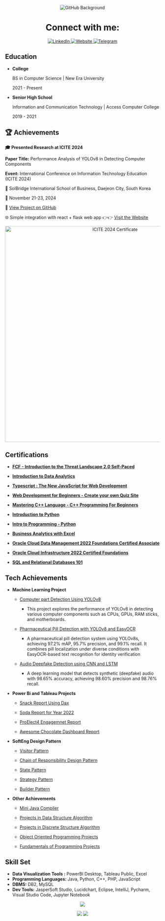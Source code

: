 <p align="center">  <img src="https://github.com/user-attachments/assets/ed6a0d3d-0617-4d07-9dd4-54435bfee9ab" alt="GitHub Background"/> </p>

<h1 align="center">Connect with me:</h1>


<p align="center">
    <a href="https://www.linkedin.com/in/manalilijamesi/">
        <img src="https://img.shields.io/badge/linkedin-%230077B5.svg?style=for-the-badge&logo=linkedin&logoColor=white" alt="LinkedIn">
    </a>
    <a href="mailto: jamesmanalili2002@gmail.com">
        <img src="https://img.shields.io/badge/Gmail-D14836?style=for-the-badge&logo=gmail&logoColor=white" alt="Website">
    </a>
    <a href="https://t.me/jamesmanalili02">
        <img src="https://img.shields.io/badge/Telegram-2CA5E0?style=for-the-badge&logo=telegram&logoColor=white" alt="Telegram">
    </a>
</p>

## Education
- __College__

  BS in Computer Science | New Era University

  2021 -  Present

- __Senior High School__
  
  Information and Communication Technology | Access Computer College
  
  2019 - 2021

## 🏆 Achievements

__🎓 Presented Research at ICITE 2024__

__Paper Title:__ Performance Analysis of YOLOv8 in Detecting Computer Components

__Event:__ International Conference on Information Technology Education (ICITE 2024)

📍 SolBridge International School of Business, Daejeon City, South Korea

📅 November 21-23, 2024

🔗 [View Project on GitHub](https://github.com/JamesManalili/Computer-part-Detection-Using-YOLOv8)

🌐 Simple integration with react + flask web app 👉👉 [Visit the Website](https://detect-computer-parts.vercel.app/)

<p align="center"> <img src="https://github.com/user-attachments/assets/59900dc8-d6b7-44a1-8289-a7dcb201249e" alt="ICITE 2024 Certificate" width="700"/> </p>

## Certifications

- __[FCF - Introduction to the Threat Landscape 2.0 Self-Paced](https://drive.google.com/file/d/1REaQf3gOOkzpAT9a-oOvub3bTu9PJoHq/view?usp=sharing)__

- __[Introduction to Data Analytics](https://drive.google.com/file/d/1SLnbahiF4UkZ0v-zPAQ8Oo4FlwrMcpos/view?usp=sharing)__

- __[Typescript : The New JavaScript for Web Development](https://drive.google.com/file/d/19H-RcssCYkyG_QuaCjqXH56claUGMy9I/view?usp=sharing)__

- __[Web Development for Beginners - Create your own Quiz Site](https://drive.google.com/file/d/1c4Fs4HiT6KWmaYixPMsq6tu5zcstCUrF/view?usp=sharing)__

- __[Mastering C++ Language - C++ Programming For Beginners](https://www.udemy.com/certificate/UC-3418bdfa-15a9-4134-a557-2faa665b1b38/)__
  
- __[Introduction to Python](https://www.datacamp.com/statement-of-accomplishment/course/fcbc2612069755cfa612fef9feca5673ed49545f?raw=1)__

- __[Intro to Programming - Python](https://www.kaggle.com/learn/certification/jamesimanalili/intro-to-programming)__

- __[Business Analytics with Excel](https://drive.google.com/file/d/1MXpDo913YWPWCJir9z0ni_NP3T1hSLy7/view?usp=sharing)__

- __[Oracle Cloud Data Management 2022 Foundations Certified Associate](https://drive.google.com/file/d/1Lb-_DATBYkIYjd8hQPFJDo4HYil5Kugh/view?usp=sharing)__

- __[Oracle Cloud Infrastructure 2022 Certified Foundations](https://drive.google.com/file/d/1LZOW-hlJUYLQ_tiiAZJg2i83tmcm_KhH/view?usp=sharing)__

- __[SQL and Relational Databases 101](https://drive.google.com/file/d/1LfkTtZ3ohT6d0M51d7zJ29d8XPddS3LA/view?usp=sharing)__

## Tech Achievements
- __Machine Learning Project__

  - [Computer part Detection Using YOLOv8](https://github.com/JamesManalili/Computer-part-Detection-Using-YOLOv8)
    - This project explores the performance of YOLOv8 in detecting various computer components such as CPUs, GPUs, RAM sticks, and motherboards. 
 
  - [Pharmaceutical Pill Detection with YOLOv8 and EasyOCR](https://github.com/JamesManalili/PharmaceuticalPillsDetection)
    - A pharmaceutical pill detection system using YOLOv8s, achieving 97.2% mAP, 95.7% precision, and 99.1% recall. It combines pill localization under diverse conditions with EasyOCR-based text recognition for identity verification
 
  - [Audio Deepfake Detection using CNN and LSTM](https://github.com/JamesManalili/Audio-Deepfake-Detection)
    - A deep learning model that detects synthetic (deepfake) audio with 98.65% accuracy, achieving 98.60% precision and 98.76% recall.


- __Power Bi and Tableau Projects__

  - [Snack Report Using Dax](https://app.powerbi.com/view?r=eyJrIjoiZmYzZGQ1MGUtNDI4NC00ZjM5LTkxM2UtMjg3MWNkNmMxNjEyIiwidCI6IjdiMGQ1ZjRlLWEwMGMtNDhmYS05NzRkLWZkNDNkZmVkMGQ3MyIsImMiOjEwfQ%3D%3D)

  - [Soda Report for Year 2022](https://app.powerbi.com/view?r=eyJrIjoiZDE4ZGE2MjUtYzU5NC00M2U0LTk2YjMtYzZlNDc0Nzg5NWM1IiwidCI6IjdiMGQ1ZjRlLWEwMGMtNDhmYS05NzRkLWZkNDNkZmVkMGQ3MyIsImMiOjEwfQ%3D%3D)
 
  - [ProElect4 Engagemnet Report](https://app.powerbi.com/view?r=eyJrIjoiMzdiODUxNzYtNDdhZi00MmQ4LWIzYzctOGQ4OWNhODZmZTZhIiwidCI6IjdiMGQ1ZjRlLWEwMGMtNDhmYS05NzRkLWZkNDNkZmVkMGQ3MyIsImMiOjEwfQ%3D%3D)

  - [Awesome Chocolate Dashboard Report](https://public.tableau.com/views/AwesomeChocolateDashboardReport_17147302558290/Dashboard1?:language=en-US&:sid=&:redirect=auth&:display_count=n&:origin=viz_share_link)

- __SoftEng Design Pattern__

  - [Visitor Pattern](https://github.com/JamesManalili/Visitor-Design-Pattern.git)

  - [Chain of Responsibility Design Pattern](https://github.com/JamesManalili/Chain-of-Responsibility-Design-Pattern.git)

  - [State Pattern](https://github.com/JamesManalili/StatePattern.git)
    
  - [Strategy Pattern](https://github.com/JamesManalili/StrategyPatternLAB2.git)

  - [Builder Pattern](https://github.com/JamesManalili/BuilderPattern.git)
 
- __Other Achievements__

  - [Mini Java Compiler](https://github.com/JamesManalili/MiniJavaCompiler.git)
 
  - [Projects in Data Structure Algorithm](https://github.com/JamesManalili/Data-Structures-and-Algorithms.git)
 
  - [Projects in Discrete Structure Algorithm](https://github.com/JamesManalili/Discrete-Structures-and-Algorithms.git)
 
  - [Object Oriented Programming Projects](https://github.com/JamesManalili/Object-oriented-programming.git)
 
  - [Fundamentals of Programming Projects](https://github.com/JamesManalili/Fundamentals-of-Programming.git)

## Skill Set 
  - __Data Visualization Tools :__  PowerBI Desktop, Tableau Public, Excel
  - __Programming Languages:__ Java, Python, C++, PHP, JavaScript
  - __DBMS:__ DB2, MySQL
  - __Dev Tools:__ JasperSoft Studio, Lucidchart, Eclipse, IntelliJ, Pycharm, Visual Studio Code, Jupyter Notebook

<p align="center">
  <img src="https://skillicons.dev/icons?i=python,java,cpp,js,html,css,tailwind,bootstrap,php,flask,react,mysql" />
</p>

<p align="center">
  <img src="https://img.shields.io/badge/Tableau-E97627?style=for-the-badge&logo=tableau&logoColor=white" />
  <img src="https://img.shields.io/badge/Power%20BI-F2C811?style=for-the-badge&logo=powerbi&logoColor=black" />
</p>
